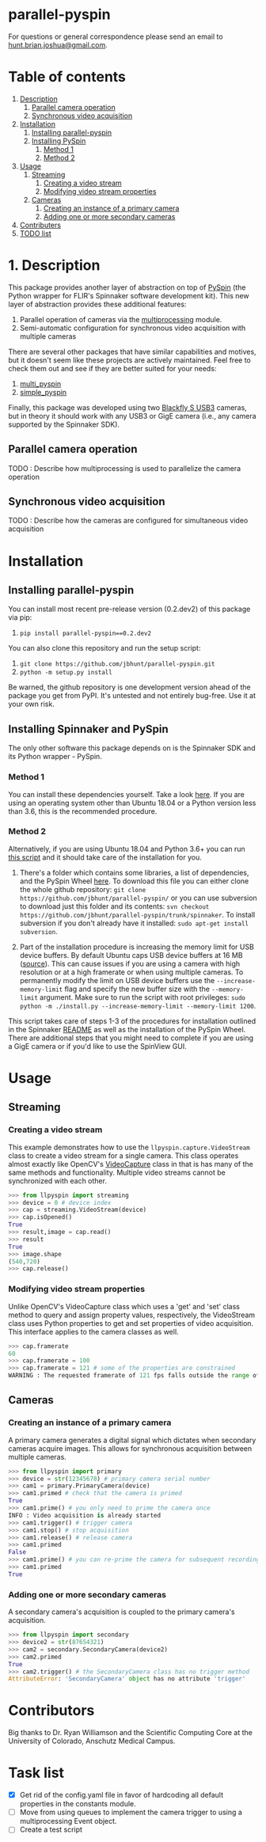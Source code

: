# parallel-pyspin #
For questions or general correspondence please send an email to hunt.brian.joshua@gmail.com.

# Table of contents #
1. [Description](https://github.com/jbhunt/parallel-pyspin/#description)
   1. [Parallel camera operation](https://github.com/jbhunt/parallel-pyspin/#parallel-camera-operation)
   2. [Synchronous video acquisition](https://github.com/jbhunt/parallel-pyspin/#synchronous-video-acquisition)
2. [Installation](https://github.com/jbhunt/parallel-pyspin/#installation)
   1. [Installing parallel-pyspin](https://github.com/jbhunt/parallel-pyspin/#installing-parallel-pyspin)
   2. [Installing PySpin](https://github.com/jbhunt/parallel-pyspin/#installing-spinnaker-and-pyspin)
      1. [Method 1](https://github.com/jbhunt/parallel-pyspin/#method-1)
      2. [Method 2](https://github.com/jbhunt/parallel-pyspin/#method-2)
3. [Usage](https://github.com/jbhunt/parallel-pyspin/#usage)
   1. [Streaming](https://github.com/jbhunt/parallel-pyspin/#streaming)
      1. [Creating a video stream](https://github.com/jbhunt/parallel-pyspin/#creating-a-video-stream)
      2. [Modifying video stream properties](https://github.com/jbhunt/parallel-pyspin/#modifying-video-stream-properties)
   2. [Cameras](https://github.com/jbhunt/parallel-pyspin/#cameras)
      1. [Creating an instance of a primary camera](https://github.com/jbhunt/parallel-pyspin/#creating-an-instance-of-a-primary-camera)
      2. [Adding one or more secondary cameras](https://github.com/jbhunt/parallel-pyspin/#modifying-camera-properties)
4. [Contributers](https://github.com/jbhunt/parallel-pyspin/#contributers)
5. [TODO list](https://github.com/jbhunt/parallel-pyspin/#task-list)

# 1. Description #
This package provides another layer of abstraction on top of [PySpin](https://www.flir.com/products/spinnaker-sdk/) (the Python wrapper for FLIR's Spinnaker software development kit). This new layer of abstraction provides these additional features:

1. Parallel operation of cameras via the [multiprocessing](https://docs.python.org/2/library/multiprocessing.html) module.
2. Semi-automatic configuration for synchronous video acquisition with multiple cameras

There are several other packages that have similar capabilities and motives, but it doesn't seem like these projects are actively maintained. Feel free to check them out and see if they are better suited for your needs:

1. [multi_pyspin](https://github.com/justinblaber/multi_pyspin)
2. [simple_pyspin](https://github.com/klecknerlab/simple_pyspin)

Finally, this package was developed using two [Blackfly S USB3](https://www.flir.com/products/blackfly-s-usb3/) cameras, but in theory it should work with any USB3 or GigE camera (i.e., any camera supported by the Spinnaker SDK).

## Parallel camera operation ##
TODO : Describe how multiprocessing is used to parallelize the camera operation

## Synchronous video acquisition ##
TODO : Describe how the cameras are configured for simultaneous video acquisition

# Installation #
## Installing parallel-pyspin ##
You can install most recent pre-release version (0.2.dev2) of this package via pip:
1. `pip install parallel-pyspin==0.2.dev2`

You can also clone this repository and run the setup script:
1. `git clone https://github.com/jbhunt/parallel-pyspin.git`
2. `python -m setup.py install`

Be warned, the github repository is one development version ahead of the package you get from PyPI. It's untested and not entirely bug-free. Use it at your own risk.

## Installing Spinnaker and PySpin ##
The only other software this package depends on is the Spinnaker SDK and its Python wrapper - PySpin.

### Method 1 ###
You can install these dependencies yourself. Take a look [here](https://www.flir.com/products/spinnaker-sdk). If you are using an operating system other than Ubuntu 18.04 or a Python version less than 3.6, this is the recommended procedure.

### Method 2 ###
Alternatively, if you are using Ubuntu 18.04 and Python 3.6+ you can run [this script](https://github.com/jbhunt/parallel-pyspin/tree/master/spinnaker/install.py) and it should take care of the installation for you.

1. There's a folder which contains some libraries, a list of dependencies, and the PySpin Wheel [here](https://github.com/jbhunt/parallel-pyspin/tree/master/spinnaker). To download this file you can either clone the whole github repository: `git clone https://github.com/jbhunt/parallel-pyspin/` or you can use subversion to download just this folder and its contents: `svn checkout https://github.com/jbhunt/parallel-pyspin/trunk/spinnaker`. To install subversion if you don't already have it installed: `sudo apt-get install subversion`.

2. Part of the installation procedure is increasing the memory limit for USB device buffers. By default Ubuntu caps USB device buffers at 16 MB ([source](https://www.flir.com/support-center/iis/machine-vision/application-note/understanding-usbfs-on-linux)). This can cause issues if you are using a camera with high resolution or at a high framerate or when using multiple cameras. To permanently modify the limit on USB device buffers use the `--increase-memory-limit` flag and specify the new buffer size with the `--memory-limit` argument. Make sure to run the script with root privileges: `sudo python -m ./install.py --increase-memory-limit --memory-limit 1200`.

This script takes care of steps 1-3 of the procedures for installation outlined in the Spinnaker [README](https://github.com/jbhunt/parallel-pyspin/blob/master/spinnaker/README) as well as the installation of the PySpin Wheel. There are additional steps that you might need to complete if you are using a GigE camera or if you'd like to use the SpinView GUI.

# Usage #
## Streaming ##
### Creating a video stream ###
This example demonstrates how to use the `llpyspin.capture.VideoStream` class to create a video stream for a single camera. This class operates almost exactly like OpenCV's [VideoCapture](https://docs.opencv.org/3.4/d8/dfe/classcv_1_1VideoCapture.html) class in that is has many of the same methods and functionality. Multiple video streams cannot be synchronized with each other.

```python
>>> from llpyspin import streaming
>>> device = 0 # device index
>>> cap = streaming.VideoStream(device)
>>> cap.isOpened()
True
>>> result,image = cap.read()
>>> result
True
>>> image.shape
(540,720)
>>> cap.release()
```

### Modifying video stream properties ###
Unlike OpenCV's VideoCapture class which uses a 'get' and 'set' class method to query and assign property values, respectively, the VideoStream class uses Python properties to get and set properties of video acquisition. This interface applies to the camera classes as well.

``` python
>>> cap.framerate
60
>>> cap.framerate = 100
>>> cap.framerate = 121 # some of the properties are constrained
WARNING : The requested framerate of 121 fps falls outside the range of permitted values (1 - 120). Defaulting to 60 fps.
```

## Cameras ##
### Creating an instance of a primary camera ###
A primary camera generates a digital signal which dictates when secondary cameras acquire images. This allows for synchronous acquisition between multiple cameras.

```Python
>>> from llpyspin import primary
>>> device = str(12345678) # primary camera serial number
>>> cam1 = primary.PrimaryCamera(device)
>>> cam1.primed # check that the camera is primed
True
>>> cam1.prime() # you only need to prime the camera once
INFO : Video acquisition is already started
>>> cam1.trigger() # trigger camera
>>> cam1.stop() # stop acquisition
>>> cam1.release() # release camera
>>> cam1.primed
False
>>> cam1.prime() # you can re-prime the camera for subsequent recordings
>>> cam1.primed
True
```

### Adding one or more secondary cameras ###
A secondary camera's acquisition is coupled to the primary camera's acquisition.

```python
>>> from llpyspin import secondary
>>> device2 = str(87654321)
>>> cam2 = secondary.SecondaryCamera(device2)
>>> cam2.primed
True
>>> cam2.trigger() # the SecondaryCamera class has no trigger method
AttributeError: 'SecondaryCamera' object has no attribute 'trigger'
```

# Contributors #
Big thanks to Dr. Ryan Williamson and the Scientific Computing Core at the University of Colorado, Anschutz Medical Campus.

# Task list #
- [x] Get rid of the config.yaml file in favor of hardcoding all default properties in the constants module.
- [ ] Move from using queues to implement the camera trigger to using a multiprocessing Event object.
- [ ] Create a test script

